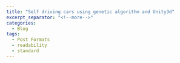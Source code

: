```yaml
---
title: "Self driving cars using genetic algorithm and Unity3d"
excerpt_separator: "<!--more-->"
categories:
  - Blog
tags:
  - Post Formats
  - readability
  - standard
---
```

